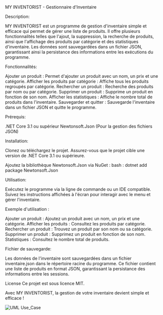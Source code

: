 

MY INVENTORIST - Gestionnaire d'Inventaire

Description: 

MY INVENTORIST est un programme de gestion d'inventaire simple et efficace qui permet de gérer une liste de produits. Il offre plusieurs fonctionnalités telles que l'ajout, la suppression, la recherche de produits, ainsi que l'affichage des produits par catégorie et des statistiques d'inventaire. Les données sont sauvegardées dans un fichier JSON, garantissant ainsi la persistance des informations entre les exécutions du programme.

Fonctionnalités: 

Ajouter un produit : Permet d'ajouter un produit avec un nom, un prix et une catégorie.
Afficher les produits par catégorie : Affiche tous les produits regroupés par catégorie.
Rechercher un produit : Recherche des produits par nom ou par catégorie.
Supprimer un produit : Supprime un produit en fonction de son nom.
Afficher les statistiques : Affiche le nombre total de produits dans l'inventaire.
Sauvegarder et quitter : Sauvegarde l'inventaire dans un fichier JSON et quitte le programme.

Prérequis:

.NET Core 3.1 ou supérieur
Newtonsoft.Json (Pour la gestion des fichiers JSON)

Installation: 

Clonez ou téléchargez le projet.
Assurez-vous que le projet cible une version de .NET Core 3.1 ou supérieure.

Ajoutez la bibliothèque Newtonsoft.Json via NuGet :
bash : dotnet add package Newtonsoft.Json

Utilisation:

Exécutez le programme via la ligne de commande ou un IDE compatible.
Suivez les instructions affichées à l'écran pour interagir avec le menu et gérer l'inventaire.

Exemple d'utilisation :

Ajouter un produit : Ajoutez un produit avec un nom, un prix et une catégorie.
Afficher les produits : Consultez les produits par catégorie.
Rechercher un produit : Trouvez un produit par son nom ou sa catégorie.
Supprimer un produit : Supprimez un produit en fonction de son nom.
Statistiques : Consultez le nombre total de produits.

Fichier de sauvegarde: 

Les données de l'inventaire sont sauvegardées dans un fichier inventaire.json dans le répertoire racine du programme. Ce fichier contient une liste de produits en format JSON, garantissant la persistance des informations entre les sessions.

License
Ce projet est sous licence MIT.

Avec MY INVENTORIST, la gestion de votre inventaire devient simple et efficace !

![UML Use_Case](https://github.com/user-attachments/assets/29cea113-8d21-47f4-9f05-46bc66fb7180)
